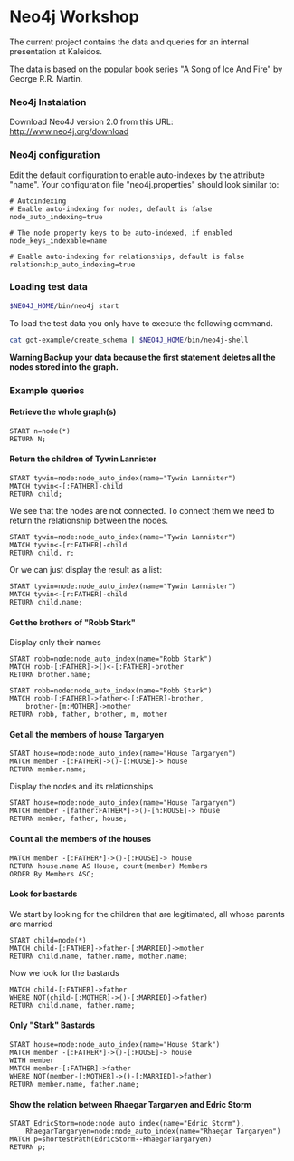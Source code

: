 Neo4j Workshop
===================

The current project contains the data and queries for an internal presentation at
Kaleidos.

The data is based on the popular book series "A Song of Ice And Fire" by George R.R. Martin.

### Neo4j Instalation

Download Neo4J version 2.0 from this URL: http://www.neo4j.org/download

### Neo4j configuration

Edit the default configuration to enable auto-indexes by the attribute "name". Your configuration
file "neo4j.properties" should look similar to:

```
# Autoindexing
# Enable auto-indexing for nodes, default is false
node_auto_indexing=true

# The node property keys to be auto-indexed, if enabled
node_keys_indexable=name

# Enable auto-indexing for relationships, default is false
relationship_auto_indexing=true

```

### Loading test data

```bash
$NEO4J_HOME/bin/neo4j start
```
To load the test data you only have to execute the following command.

```bash
cat got-example/create_schema | $NEO4J_HOME/bin/neo4j-shell
```
**Warning Backup your data because the first statement deletes all the nodes stored into the graph.**

### Example queries

#### Retrieve the whole graph(s)
```cypher
START n=node(*)
RETURN N;
```

#### Return the children of Tywin Lannister
```cypher
START tywin=node:node_auto_index(name="Tywin Lannister")
MATCH tywin<-[:FATHER]-child
RETURN child;
```
We see that the nodes are not connected. To connect them we need to return the relationship between
the nodes.


```cypher
START tywin=node:node_auto_index(name="Tywin Lannister")
MATCH tywin<-[r:FATHER]-child
RETURN child, r;
```

Or we can just display the result as a list:

```cypher
START tywin=node:node_auto_index(name="Tywin Lannister")
MATCH tywin<-[r:FATHER]-child
RETURN child.name;
```

#### Get the brothers of "Robb Stark"
Display only their names

```cypher
START robb=node:node_auto_index(name="Robb Stark")
MATCH robb-[:FATHER]->()<-[:FATHER]-brother
RETURN brother.name;
```

```cypher
START robb=node:node_auto_index(name="Robb Stark")
MATCH robb-[:FATHER]->father<-[:FATHER]-brother,
    brother-[m:MOTHER]->mother
RETURN robb, father, brother, m, mother
```

#### Get all the members of house Targaryen
```cypher
START house=node:node_auto_index(name="House Targaryen")
MATCH member -[:FATHER]->()-[:HOUSE]-> house
RETURN member.name;
```
Display the nodes and its relationships

```cypher
START house=node:node_auto_index(name="House Targaryen")
MATCH member -[father:FATHER*]->()-[h:HOUSE]-> house
RETURN member, father, house;
```

#### Count all the members of the houses
```cypher
MATCH member -[:FATHER*]->()-[:HOUSE]-> house
RETURN house.name AS House, count(member) Members
ORDER By Members ASC;
```

#### Look for bastards
We start by looking for the children that are legitimated, all whose parents are married

```cypher
START child=node(*)
MATCH child-[:FATHER]->father-[:MARRIED]->mother
RETURN child.name, father.name, mother.name;
```
Now we look for the bastards

```cypher
MATCH child-[:FATHER]->father
WHERE NOT(child-[:MOTHER]->()-[:MARRIED]->father)
RETURN child.name, father.name;
```
#### Only "Stark" Bastards
```cypher
START house=node:node_auto_index(name="House Stark")
MATCH member -[:FATHER*]->()-[:HOUSE]-> house
WITH member
MATCH member-[:FATHER]->father
WHERE NOT(member-[:MOTHER]->()-[:MARRIED]->father)
RETURN member.name, father.name;
```

#### Show the relation between Rhaegar Targaryen and Edric Storm
```cypher
START EdricStorm=node:node_auto_index(name="Edric Storm"),
    RhaegarTargaryen=node:node_auto_index(name="Rhaegar Targaryen")
MATCH p=shortestPath(EdricStorm--RhaegarTargaryen)
RETURN p;
```
